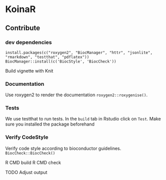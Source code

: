# KoinaR

## Contribute
### dev dependencies
```
install.packages(c("roxygen2", "BiocManager", "httr", "jsonlite", "rmarkdown", "testthat", "pdflatex"))
BiocManager::install(c('BiocStyle', 'BiocCheck'))
```
Build vignette with Knit

### Documentation
Use roxygen2 to render the documentation 
`roxygen2::roxygenise()`.

### Tests
We use testthat to run tests. In the `build` tab in Rstudio click on `Test`. 
Make sure you installed the package beforehand

### Verify CodeStyle
Verify code style according to bioconductor guidelines.
`BiocCheck::BiocCheck()`



R CMD build
R CMD check

TODO Adjust output